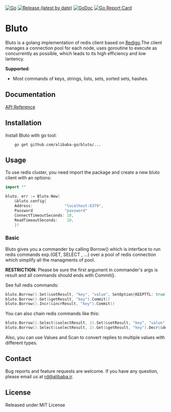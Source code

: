 [![Go](https://github.com/alibaba-go/bluto/workflows/Go/badge.svg)](https://github.com/alibaba-go/bluto/actions)
[![Release (latest by date)](https://img.shields.io/github/v/tag/alibaba-go/bluto.svg)](https://github.com/alibaba-go/bluto/releases?style=flat-square)
[![GoDoc](https://pkg.go.dev/badge/github.com/alibaba-go/bluto?status.svg)](https://pkg.go.dev/github.com/alibaba-go/bluto?tab=doc)
[![Go Report Card](https://goreportcard.com/badge/github.com/alibaba-go/bluto)](https://goreportcard.com/report/github.com/alibaba-go/bluto)

# Bluto
Bluto is a golang implementation of redis client based on [Redigo](https://github.com/gomodule/redigo).The client manages a connection pool 
for each node, uses goroutine to execute as concurrently as possible, which leads 
to its high efficiency and low lantency.

**Supported**:
* Most commands of keys, strings, lists, sets, sorted sets, hashes.


## Documentation
[API Reference](https://pkg.go.dev/github.com/alibaba-go/bluto)

## Installation
Install Bluto with go tool:
```
    go get github.com/alibaba-go/bluto/...
```
    
## Usage
To use redis cluster, you need import the package and create a new bluto client
with an options:
```go
import ""

bluto, err := Bluto.New(
    &bluto.config{
    Address:              "localhost:6379",
    Password              "password"
    ConnectTimeoutSeconds: 10,
    ReadTimeoutSeconds:    10,
    })
```

### Basic
Bluto gives you a commander by calling Borrow() which is interface to run redis commands exp.(GET, SELECT , ...) over a pool of redis connection which simplify all the managments of pool. 


**RESTRICTION**: Please be sure the first argument in commander's args is result and all commands should ends with Commit().

See full redis commands: 

```go
bluto.Borrow().Set(&setResult, "key", "value", SetOption{KEEPTTL: true}).Commit()
bluto.Borrow().Get(&getResult, "key").Commit()
bluto.Borrow().Incr(&incrResult, "key").Commit()
```
You can also chain redis commands like this:
```go
bluto.Borrow().Select(&selectResult, 2).Set(&setResult, "key", "value",SetOption{KEEPTTL: true}).Incr(&incrResult, "key").Commit()
bluto.Borrow().Select(&selectResult, 2).Get(&getResult, "key").Decr(&decrResult, "key").Del(&delResult, "key").Commit()
```
Also, you can use Values and Scan to convert replies to multiple values with different types.

## Contact
Bug reports and feature requests are welcome.
If you have any question, please email us at rd@alibaba.ir.

## License
Released under MIT License 
